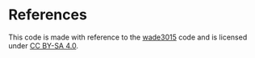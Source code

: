 
# References
This code is made with reference to the [wade3015](https://blog.csdn.net/wade3015/article/details/84454836) code and is licensed under  [CC BY-SA 4.0](https://creativecommons.org/licenses/by-sa/4.0/).
